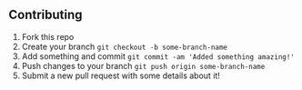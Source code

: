 ## Contributing
1. Fork this repo
2. Create your branch `git checkout -b some-branch-name`
3. Add something and commit `git commit -am 'Added something amazing!'`
4. Push changes to your branch `git push origin some-branch-name`
5. Submit a new pull request with some details about it!
